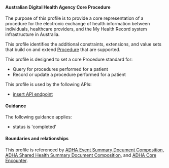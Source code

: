 #### Australian Digital Health Agency Core Procedure
The purpose of this profile is to provide a core representation of a procedure for the electronic exchange of health information between individuals, healthcare providers, and the My Health Record system infrastructure in Australia.

This profile identifies the additional constraints, extensions, and value sets that build on and extend [Procedure](http://hl7.org/fhir/R4/procedure.html) that are supported. 

This profile is designed to set a core Procedure standard for:
* Query for procedures performed for a patient
* Record or update a procedure performed for a patient

This profile is used by the following APIs:
* [insert API endpoint](StructureDefinition-TBD-1.html)


#### Guidance
The following guidance applies:
* status is 'completed'

#### Boundaries and relationships
This profile is referenced by 
[ADHA Event Summary Document Composition](StructureDefinition-dh-composition-phs-1.html),
[ADHA Shared Health Summary Document Composition](StructureDefinition-dh-composition-shs-1.html), and
[ADHA Core Encounter](StructureDefinition-dh-encounter-core-1.html). 
